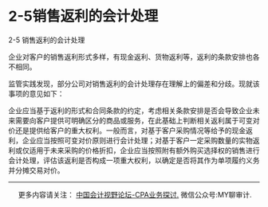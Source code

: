 ﻿2-5销售返利的会计处理
============

  

2-5 销售返利的会计处理

企业对客户的销售返利形式多样，有现金返利、货物返利等，返利的条款安排也各不相同。

监管实践发现，部分公司对销售返利的会计处理存在理解上的偏差和分歧。现就该事项的意见如下：

企业应当基于返利的形式和合同条款的约定，考虑相关条款安排是否会导致企业未来需要向客户提供可明确区分的商品或服务，在此基础上判断相关返利属于可变对价还是提供给客户的重大权利。一般而言，对基于客户采购情况等给予的现金返利，企业应当按照可变对价原则进行会计处理；对基于客户一定采购数量的实物返利或仅适用于未来采购的价格折扣，企业应当按照附有额外购买选择权的销售进行会计处理，评估该返利是否构成一项重大权利，以确定是否将其作为单项履约义务并分摊交易对价。

* * *

     更多内容请关注： [中国会计视野论坛-CPA业务探讨.](https://bbs.esnai.com/thread-5354530-1-3.html) 微信公众号:MY聊审计.